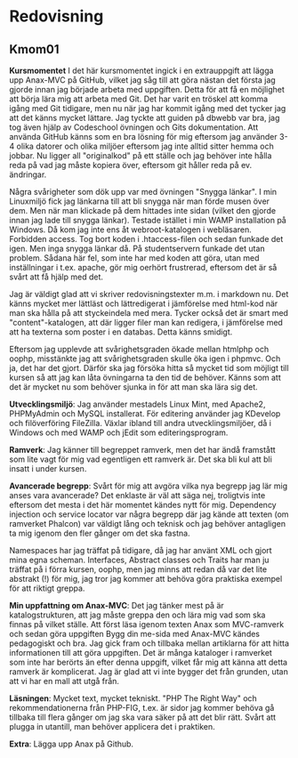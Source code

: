 Redovisning
===========

Kmom01
------

**Kursmomentet**
I det här kursmomentet ingick i en extrauppgift att lägga upp Anax-MVC på GitHub, vilket jag såg till att göra nästan det första jag gjorde innan jag började arbeta med uppgiften. Detta för att få en möjlighet att börja lära mig att arbeta med Git. Det har varit en tröskel att komma igång med Git tidigare, men nu när jag har kommit igång med det tycker jag att det känns mycket lättare. Jag tyckte att guiden på dbwebb var bra, jag tog även hjälp av Codeschool övningen och Gits dokumentation. Att använda GitHub känns som en bra lösning för mig eftersom jag använder 3-4 olika datorer och olika miljöer eftersom jag inte alltid sitter hemma och jobbar. Nu ligger all "originalkod" på ett ställe och jag behöver inte hålla reda på vad jag måste kopiera över, eftersom git håller reda på ev. ändringar.

Några svårigheter som dök upp var med övningen "Snygga länkar". I min Linuxmiljö fick jag länkarna till att bli snygga när man förde musen över dem. Men när man klickade på dem hittades inte sidan (vilket den gjorde innan jag lade till snygga länkar). Testade istället i min WAMP installation på Windows. Då kom jag inte ens åt webroot-katalogen i webläsaren. Forbidden access. Tog bort koden i .htaccess-filen och sedan funkade det igen. Men inga snygga länkar då. På studentservern funkade det utan problem. Sådana här fel, som inte har med koden att göra, utan med inställningar i t.ex. apache, gör mig oerhört frustrerad, eftersom det är så svårt att få hjälp med det. 

Jag är väldigt glad att vi skriver redovisningstexter m.m. i markdown nu. Det känns mycket mer lättläst och lättredigerat i jämförelse med html-kod när man ska hålla på att styckeindela med mera. Tycker också det är smart med "content"-katalogen, att där ligger filer man kan redigera, i jämförelse med att ha texterna som poster i en databas. Detta känns smidigt.

Eftersom jag upplevde att svårighetsgraden ökade mellan htmlphp och oophp, misstänkte jag att svårighetsgraden skulle öka igen i phpmvc. Och ja, det har det gjort. Därför ska jag försöka hitta så mycket tid som möjligt till kursen så att jag kan låta övningarna ta den tid de behöver. Känns som att det är mycket nu som behöver sjunka in för att man ska lära sig det. 

**Utvecklingsmiljö**: Jag använder mestadels Linux Mint, med Apache2, PHPMyAdmin och MySQL installerat. För editering använder jag KDevelop och filöverföring FileZilla. Växlar ibland till andra utvecklingsmiljöer, då i Windows och med WAMP och jEdit som editeringsprogram.

**Ramverk**: Jag känner till begreppet ramverk, men det har ändå framstått som lite vagt för mig vad egentligen ett ramverk är. Det ska bli kul att bli insatt i under kursen. 

**Avancerade begrepp**: Svårt för mig att avgöra vilka nya begrepp jag lär mig anses vara avancerade? Det enklaste är väl att säga nej, troligtvis inte eftersom det mesta i det här momentet kändes nytt för mig. Dependency injection och service locator var några begrepp där jag kände att texten (om ramverket Phalcon) var väldigt lång och teknisk och jag behöver antagligen ta mig igenom den fler gånger om det ska fastna. 

Namespaces har jag träffat på tidigare, då jag har använt XML och gjort mina egna scheman. Interfaces, Abstract classes och Traits har man ju träffat på i förra kursen, oophp, men jag minns att redan då var det lite abstrakt (!) för mig, jag tror jag kommer att behöva göra praktiska exempel för att riktigt greppa.

**Min uppfattning om Anax-MVC**: Det jag tänker mest på är katalogstrukturen, att jag måste greppa den och lära mig vad som ska finnas på vilket ställe. Att först läsa igenom texten Anax som MVC-ramverk och sedan göra uppgiften Bygg din me-sida med Anax-MVC kändes pedagogiskt och bra. Jag gick fram och tillbaka mellan artiklarna för att hitta informationen till att göra uppgiften. Det är många kataloger i ramverket som inte har berörts än efter denna uppgift, vilket får mig att känna att detta ramverk är komplicerat. Jag är glad att vi inte bygger det från grunden, utan att vi har en mall att utgå från.

**Läsningen**: Mycket text, mycket tekniskt.  "PHP The Right Way" och rekommendationerna från PHP-FIG, t.ex. är sidor jag kommer behöva gå tillbaka till flera gånger om jag ska vara säker på att det blir rätt. Svårt att plugga in utantill, man behöver applicera det i praktiken.

**Extra**: Lägga upp Anax på Github.


